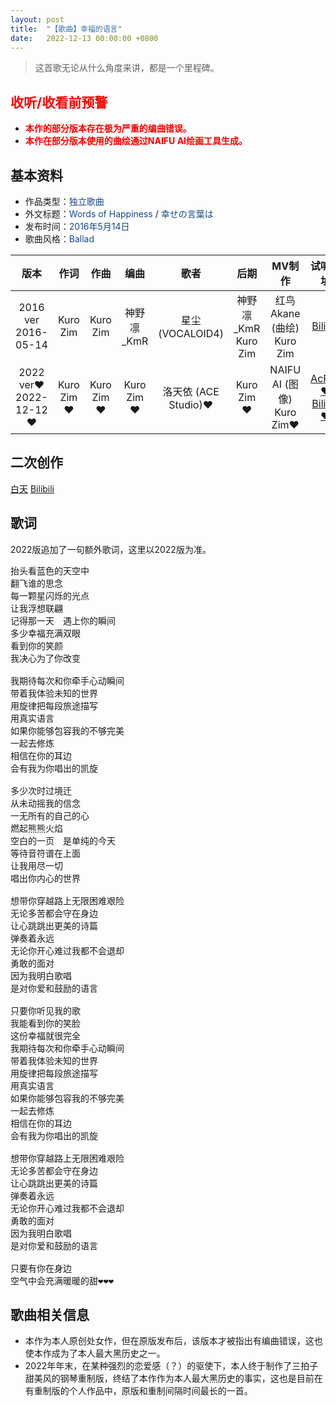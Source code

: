 ```yaml
---
layout: post
title:  "【歌曲】幸福的语言"
date:   2022-12-13 00:00:00 +0800
---
```


>  这首歌无论从什么角度来讲，都是一个里程碑。

## <font color="#ff0000">收听/收看前预警</font>

* <font color="#ff0000"><b>本作的部分版本存在极为严重的编曲错误。</b></font>
* <font color="#ff0000"><b>本作在部分版本使用的曲绘通过NAIFU AI绘画工具生成。</b></font>

## 基本资料
* 作品类型：<font color="#194987">独立歌曲</font>
* 外文标题：<font color="#194987">Words of Happiness</font> / <font color="#194987">幸せの言葉は</font>
* 发布时间：<font color="#194987">2016年5月14日</font>
* 歌曲风格：<font color="#194987">Ballad</font>

| 版本 | 作词 | 作曲 | 编曲 | 歌者 | 后期 | MV制作 | 试听地址 |
| :--: | :--: | :--: | :--: | :--: | :--: | :--: | :--: | 
| 2016 ver<br>2016-05-14 | Kuro Zim | Kuro Zim | 神野凛_KmR | 星尘 (VOCALOID4) | 神野凛_KmR<br>Kuro Zim | 红鸟Akane (曲绘)<br>Kuro Zim | [Bilibili](https://www.bilibili.com/video/BV1ss411B7EM) |
| 2022 ver❤<br>2022-12-12❤ | Kuro Zim❤ | Kuro Zim❤ | Kuro Zim❤ | 洛天依 (ACE Studio)❤ | Kuro Zim❤ | NAIFU AI (图像)<br>Kuro Zim❤ | [AcFun❤](https://www.acfun.cn/v/ac40124088)<br>[Bilibili❤](https://www.bilibili.com/video/BV1N24y1X7kz/) |

## 二次创作
[白天](https://space.bilibili.com/3730646)
[Bilibili](https://www.bilibili.com/video/BV1Nx411v7Zy)

## 歌词

2022版追加了一句额外歌词，这里以2022版为准。

<pre>
抬头看蓝色的天空中
翻飞谁的思念
每一颗星闪烁的光点
让我浮想联翩
记得那一天　遇上你的瞬间
多少幸福充满双眼
看到你的笑颜
我决心为了你改变

我期待每次和你牵手心动瞬间
带着我体验未知的世界
用旋律把每段旅途描写
用真实语言
如果你能够包容我的不够完美
一起去修炼
相信在你的耳边
会有我为你唱出的凯旋

多少次时过境迁
从未动摇我的信念
一无所有的自己的心
燃起熊熊火焰
空白的一页　是单纯的今天
等待音符谱在上面
让我用尽一切
唱出你内心的世界

想带你穿越路上无限困难艰险
无论多苦都会守在身边
让心跳跳出更美的诗篇
弹奏着永远
无论你开心难过我都不会退却
勇敢的面对
因为我明白歌唱
是对你爱和鼓励的语言

只要你听见我的歌
我能看到你的笑脸
这份幸福就很完全
我期待每次和你牵手心动瞬间
带着我体验未知的世界
用旋律把每段旅途描写
用真实语言
如果你能够包容我的不够完美
一起去修炼
相信在你的耳边
会有我为你唱出的凯旋

想带你穿越路上无限困难艰险
无论多苦都会守在身边
让心跳跳出更美的诗篇
弹奏着永远
无论你开心难过我都不会退却
勇敢的面对
因为我明白歌唱
是对你爱和鼓励的语言

只要有你在身边
空气中会充满暖暖的甜❤❤❤
</pre>

## 歌曲相关信息

* 本作为本人原创处女作，但在原版发布后，该版本才被指出有编曲错误，这也使本作成为了本人最大黑历史之一。
* 2022年年末，在某种强烈的恋爱感（？）的驱使下，本人终于制作了三拍子甜美风的钢琴重制版，终结了本作作为本人最大黑历史的事实，这也是目前在有重制版的个人作品中，原版和重制间隔时间最长的一首。